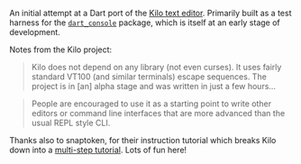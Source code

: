 An initial attempt at a Dart port of the [Kilo text editor][kilo]. Primarily
built as a test harness for the [`dart_console`][dart_console] package, which
is itself at an early stage of development. 

Notes from the Kilo project:

> Kilo does not depend on any library (not even curses). It uses fairly 
> standard VT100 (and similar terminals) escape sequences. The project is in 
> [an] alpha stage and was written in just a few hours...

> People are encouraged to use it as a starting point to write other editors
> or command line interfaces that are more advanced than the usual REPL style
> CLI.

Thanks also to snaptoken, for their instruction tutorial which breaks Kilo
down into a [multi-step tutorial][snaptoken]. Lots of fun here! 

[kilo]: https://github.com/antirez/kilo
[dart_console]: https://github.com/timsneath/dart_console
[snaptoken]: https://viewsourcecode.org/snaptoken/kilo/
